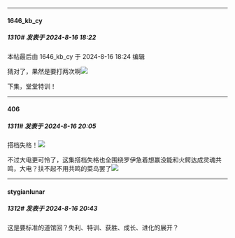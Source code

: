 ﻿
*****

####  1646_kb_cy  
##### 1310#       发表于 2024-8-16 18:22

 本帖最后由 1646_kb_cy 于 2024-8-16 18:24 编辑 

猜对了，果然是要打两次啊<img src="https://static.saraba1st.com/image/smiley/face2017/006.png" referrerpolicy="no-referrer">

下集，堂堂特训！


*****

####  406  
##### 1311#       发表于 2024-8-16 20:05

搭档失格！<img src="https://static.saraba1st.com/image/smiley/face2017/174.png" referrerpolicy="no-referrer">

不过大电更可怜了，这集搭档失格也全围绕罗伊急着想赢没能和火鳄达成灵魂共鸣，大电？扶不起不用共鸣的菜鸟罢了<img src="https://static.saraba1st.com/image/smiley/face/38.gif" referrerpolicy="no-referrer">


*****

####  stygianlunar  
##### 1312#       发表于 2024-8-16 20:43

这是要标准的道馆回？失利、特训、获胜、成长、进化的展开？

